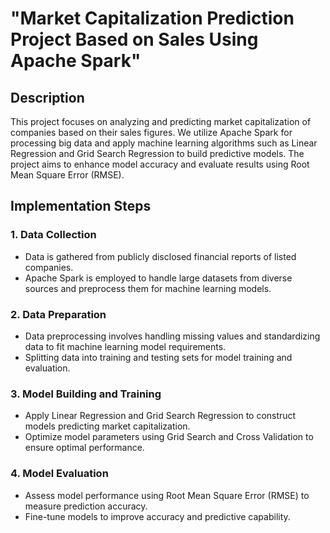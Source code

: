 # "Market Capitalization Prediction Project Based on Sales Using Apache Spark"

## Description

This project focuses on analyzing and predicting market capitalization of companies based on their sales figures. We utilize Apache Spark for processing big data and apply machine learning algorithms such as Linear Regression and Grid Search Regression to build predictive models. The project aims to enhance model accuracy and evaluate results using Root Mean Square Error (RMSE).

## Implementation Steps

### 1. Data Collection

- Data is gathered from publicly disclosed financial reports of listed companies.
- Apache Spark is employed to handle large datasets from diverse sources and preprocess them for machine learning models.

### 2. Data Preparation

- Data preprocessing involves handling missing values and standardizing data to fit machine learning model requirements.
- Splitting data into training and testing sets for model training and evaluation.

### 3. Model Building and Training

- Apply Linear Regression and Grid Search Regression to construct models predicting market capitalization.
- Optimize model parameters using Grid Search and Cross Validation to ensure optimal performance.

### 4. Model Evaluation

- Assess model performance using Root Mean Square Error (RMSE) to measure prediction accuracy.
- Fine-tune models to improve accuracy and predictive capability.
